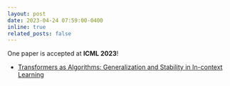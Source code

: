 ```yaml
---
layout: post
date: 2023-04-24 07:59:00-0400
inline: true
related_posts: false
---
```


One paper is accepted at <b>ICML 2023</b>!
<ul>
    <li><a href="https://proceedings.mlr.press/v202/li23l/li23l.pdf">Transformers as Algorithms: Generalization and Stability in In-context Learning</a></li>
</ul>
